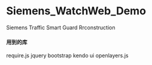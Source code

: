 # Siemens_WatchWeb_Demo
Siemens Traffic Smart Guard Rrconstruction


#### 用到的库

require.js
jquery
bootstrap
kendo ui
openlayers.js

`
`
